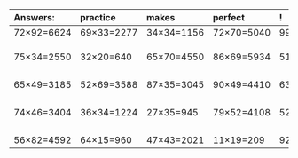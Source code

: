 | Answers: | practice | makes | perfect | ! |
| :--- | :--- | :--- | :--- | :--- |
| 72×92=6624 | 69×33=2277 | 34×34=1156 | 72×70=5040 | 99×39=3861 | 
|   |   |   |   |   | 
|   |   |   |   |   | 
|   |   |   |   |   | 
| 75×34=2550 | 32×20=640 | 65×70=4550 | 86×69=5934 | 51×29=1479 | 
|   |   |   |   |   | 
|   |   |   |   |   | 
|   |   |   |   |   | 
|   |   |   |   |   | 
| 65×49=3185 | 52×69=3588 | 87×35=3045 | 90×49=4410 | 63×42=2646 | 
|   |   |   |   |   | 
|   |   |   |   |   | 
|   |   |   |   |   | 
|   |   |   |   |   | 
| 74×46=3404 | 36×34=1224 | 27×35=945 | 79×52=4108 | 52×70=3640 | 
|   |   |   |   |   | 
|   |   |   |   |   | 
|   |   |   |   |   | 
|   |   |   |   |   | 
| 56×82=4592 | 64×15=960 | 47×43=2021 | 11×19=209 | 92×23=2116 | 
